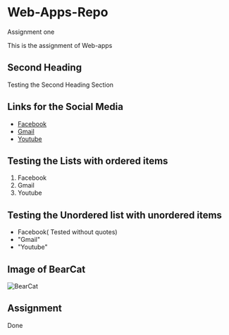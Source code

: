 # Web-Apps-Repo
Assignment one 

This is the assignment of Web-apps

## Second Heading

Testing the Second Heading Section

## Links for the Social Media

- [Facebook](https://www.facebook.com "opens the facebook")
- [Gmail](https://www.gmail.com "Opens the gmail")
- [Youtube](https://www.youtube.com "Opens the youtube")

## Testing the Lists with ordered items

1. Facebook
1. Gmail 
1. Youtube 

## Testing the Unordered list with unordered items

- Facebook( Tested without quotes)
- "Gmail"
- "Youtube" 

## Image of BearCat

![BearCat](https://c2.staticflickr.com/4/3368/3420685251_bf08e14887_z.jpg?zz=1)

## Assignment

Done
